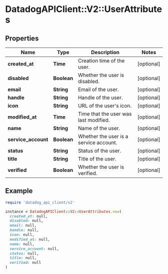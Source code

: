 # DatadogAPIClient::V2::UserAttributes

## Properties

| Name | Type | Description | Notes |
| ---- | ---- | ----------- | ----- |
| **created_at** | **Time** | Creation time of the user. | [optional] |
| **disabled** | **Boolean** | Whether the user is disabled. | [optional] |
| **email** | **String** | Email of the user. | [optional] |
| **handle** | **String** | Handle of the user. | [optional] |
| **icon** | **String** | URL of the user&#39;s icon. | [optional] |
| **modified_at** | **Time** | Time that the user was last modified. | [optional] |
| **name** | **String** | Name of the user. | [optional] |
| **service_account** | **Boolean** | Whether the user is a service account. | [optional] |
| **status** | **String** | Status of the user. | [optional] |
| **title** | **String** | Title of the user. | [optional] |
| **verified** | **Boolean** | Whether the user is verified. | [optional] |

## Example

```ruby
require 'datadog_api_client/v2'

instance = DatadogAPIClient::V2::UserAttributes.new(
  created_at: null,
  disabled: null,
  email: null,
  handle: null,
  icon: null,
  modified_at: null,
  name: null,
  service_account: null,
  status: null,
  title: null,
  verified: null
)
```

